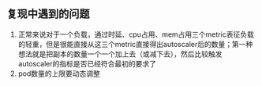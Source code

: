 ## 复现中遇到的问题
1. 正常来说对于一个负载，通过时延、cpu占用、mem占用三个metric表征负载的轻重，但是很能直接从这三个metric直接得出autoscaler后的数量；第一种想法就是把副本的数量一个一个加上去（或减下去），然后比较触发autoscaler的指标是否已经符合最初的要求了
2. pod数量的上限要动态调整